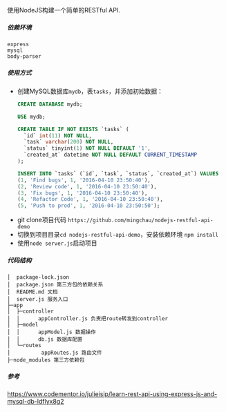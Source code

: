 使用NodeJS构建一个简单的RESTful API.

##### 依赖环境
```
express
mysql
body-parser
```

##### 使用方式
- 创建MySQL数据库`mydb`，表`tasks`，并添加初始数据：
    ```sql
    CREATE DATABASE mydb;
    
    USE mydb;
    
    CREATE TABLE IF NOT EXISTS `tasks` (
      `id` int(11) NOT NULL,
      `task` varchar(200) NOT NULL,
      `status` tinyint(1) NOT NULL DEFAULT '1',
      `created_at` datetime NOT NULL DEFAULT CURRENT_TIMESTAMP
    );
    
    INSERT INTO `tasks` (`id`, `task`, `status`, `created_at`) VALUES
    (1, 'Find bugs', 1, '2016-04-10 23:50:40'),
    (2, 'Review code', 1, '2016-04-10 23:50:40'),
    (3, 'Fix bugs', 1, '2016-04-10 23:50:40'),
    (4, 'Refactor Code', 1, '2016-04-10 23:50:40'),
    (5, 'Push to prod', 1, '2016-04-10 23:50:50');
    ```
- git clone项目代码 `https://github.com/mingchau/nodejs-restful-api-demo`
- 切换到项目目录`cd nodejs-restful-api-demo`，安装依赖环境 `npm install`
- 使用`node server.js`启动项目

##### 代码结构
```
│  package-lock.json 
│  package.json 第三方包的依赖关系
│  README.md 文档
│  server.js 服务入口
├─app
│  ├─controller
│  │      appController.js 负责把route转发到controller
│  ├─model
│  │      appModel.js 数据操作
│  │      db.js 数据库配置
│  └─routes
│          appRoutes.js 路由文件
├─node_modules 第三方依赖包
```


##### 参考
https://www.codementor.io/julieisip/learn-rest-api-using-express-js-and-mysql-db-ldflyx8g2
